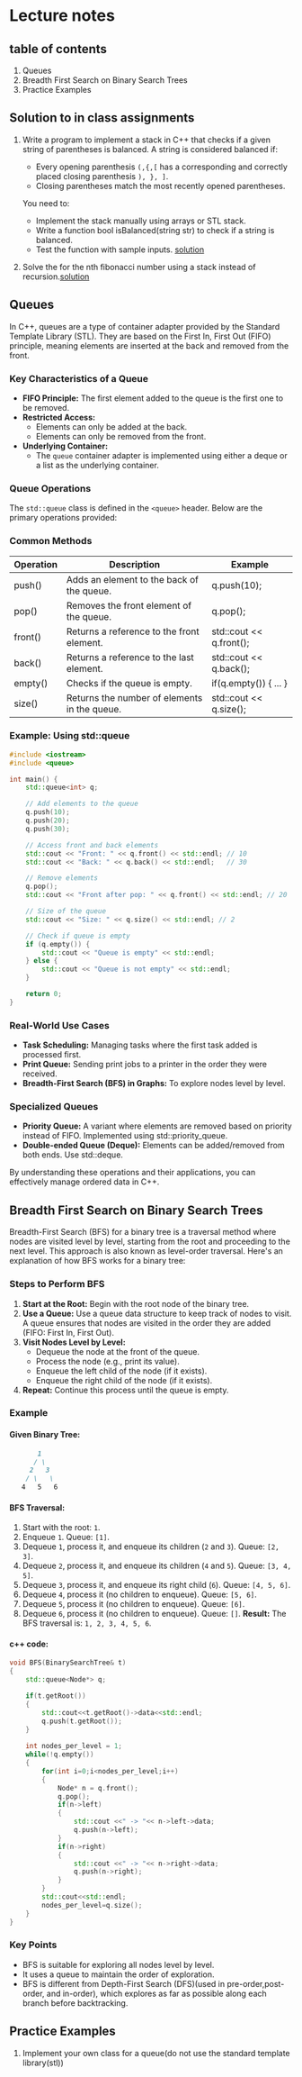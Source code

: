 # Lecture notes

## table of contents
1. Queues
2. Breadth First Search on Binary Search Trees
3. Practice Examples


## Solution to in class assignments
1. Write a program to implement a stack in C++ that checks if a given string of parentheses is balanced. A string is considered balanced if:
   * Every opening parenthesis ```(,{,[``` has a corresponding and correctly placed closing parenthesis ```), }, ]```.
   * Closing parentheses match the most recently opened parentheses.

   You need to:
   * Implement the stack manually using arrays or STL stack.
   * Write a function bool isBalanced(string str) to check if a string is balanced.
   * Test the function with sample inputs. [solution](./class_assignment_solutions/balanced_parenthesis.cpp)
2. Solve the for the nth fibonacci number using a stack instead of recursion.[solution](./class_assignment_solutions/nth_fib.cpp)


## Queues
In C++, queues are a type of container adapter provided by the Standard Template Library (STL). They are based on the First In, First Out (FIFO) principle, meaning elements are inserted at the back and removed from the front.

### Key Characteristics of a Queue
* **FIFO Principle:** The first element added to the queue is the first one to be removed.
* **Restricted Access:**
  * Elements can only be added at the back.
  * Elements can only be removed from the front.
* **Underlying Container:**
  * The ```queue``` container adapter is implemented using either a deque or a list as the underlying container.

### Queue Operations
The ```std::queue``` class is defined in the ```<queue>``` header. Below are the primary operations provided:

### Common Methods
| Operation | Description                                  | Example                 |
|-----------|----------------------------------------------|-------------------------|
| push()    | Adds an element to the back of the queue.    | q.push(10);             |
| pop()     | Removes the front element of the queue.      | q.pop();                |
| front()   | Returns a reference to the front element.    | std::cout << q.front(); |
| back()    | Returns a reference to the last element.     | std::cout << q.back();  |
| empty()   | Checks if the queue is empty.                | if(q.empty()) { ... }   |
| size()    | Returns the number of elements in the queue. | std::cout << q.size();  |


### Example: Using std::queue
```cpp
#include <iostream>
#include <queue>

int main() {
    std::queue<int> q;

    // Add elements to the queue
    q.push(10);
    q.push(20);
    q.push(30);

    // Access front and back elements
    std::cout << "Front: " << q.front() << std::endl; // 10
    std::cout << "Back: " << q.back() << std::endl;   // 30

    // Remove elements
    q.pop();
    std::cout << "Front after pop: " << q.front() << std::endl; // 20

    // Size of the queue
    std::cout << "Size: " << q.size() << std::endl; // 2

    // Check if queue is empty
    if (q.empty()) {
        std::cout << "Queue is empty" << std::endl;
    } else {
        std::cout << "Queue is not empty" << std::endl;
    }

    return 0;
}
```

### Real-World Use Cases
* **Task Scheduling:** Managing tasks where the first task added is processed first.
* **Print Queue:** Sending print jobs to a printer in the order they were received.
* **Breadth-First Search (BFS) in Graphs:** To explore nodes level by level.

### Specialized Queues
* **Priority Queue:** A variant where elements are removed based on priority instead of FIFO. Implemented using std::priority_queue.
* **Double-ended Queue (Deque):** Elements can be added/removed from both ends. Use std::deque.

By understanding these operations and their applications, you can effectively manage ordered data in C++.


## Breadth First Search on Binary Search Trees
Breadth-First Search (BFS) for a binary tree is a traversal method where nodes are visited level by level, starting from the root and proceeding to the next level. This approach is also known as level-order traversal. Here's an explanation of how BFS works for a binary tree:

### Steps to Perform BFS
1. **Start at the Root:** Begin with the root node of the binary tree.
2. **Use a Queue:** Use a queue data structure to keep track of nodes to visit. A queue ensures that nodes are visited in the order they are added (FIFO: First In, First Out).
3. **Visit Nodes Level by Level:**
   * Dequeue the node at the front of the queue.
   * Process the node (e.g., print its value).
   * Enqueue the left child of the node (if it exists).
   * Enqueue the right child of the node (if it exists).
4. **Repeat:** Continue this process until the queue is empty.

### Example
#### Given Binary Tree:
```markdown
       1
      / \
     2   3
    / \   \
   4   5   6
```

#### BFS Traversal:
1. Start with the root: ```1```.
2. Enqueue ```1```. Queue: ```[1]```.
3. Dequeue ```1```, process it, and enqueue its children (```2``` and ```3```). Queue: ```[2, 3]```.
4. Dequeue ```2```, process it, and enqueue its children (```4``` and ```5```). Queue: ```[3, 4, 5]```.
5. Dequeue ```3```, process it, and enqueue its right child (```6```). Queue: ```[4, 5, 6]```.
6. Dequeue ```4```, process it (no children to enqueue). Queue: ```[5, 6]```.
7. Dequeue ```5```, process it (no children to enqueue). Queue: ```[6]```.
8. Dequeue ```6```, process it (no children to enqueue). Queue: ```[]```.
**Result:** The BFS traversal is: ```1, 2, 3, 4, 5, 6```.

#### c++ code:
```c++
void BFS(BinarySearchTree& t)
{
    std::queue<Node*> q;

    if(t.getRoot())
    {
        std::cout<<t.getRoot()->data<<std::endl;
        q.push(t.getRoot());
    }
    
    int nodes_per_level = 1;
    while(!q.empty())
    {
        for(int i=0;i<nodes_per_level;i++)
        {
            Node* n = q.front();
            q.pop();
            if(n->left)
            {
                std::cout <<" -> "<< n->left->data;
                q.push(n->left);
            }
            if(n->right)
            {
                std::cout <<" -> "<< n->right->data;
                q.push(n->right);
            }
        }
        std::cout<<std::endl;
        nodes_per_level=q.size();
    }
}
```

### Key Points
* BFS is suitable for exploring all nodes level by level.
* It uses a queue to maintain the order of exploration.
* BFS is different from Depth-First Search (DFS)(used in pre-order,post-order, and in-order), which explores as far as possible along each branch before backtracking.


## Practice Examples
1. Implement your own class for a queue(do not use the standard template library(stl))
